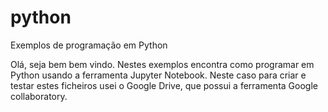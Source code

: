 # python
Exemplos de programação em Python

Olá, seja bem bem vindo.
Nestes exemplos encontra como programar em Python usando a ferramenta Jupyter Notebook. 
Neste caso para criar e testar estes ficheiros usei o Google Drive, que possui a ferramenta Google collaboratory. 
